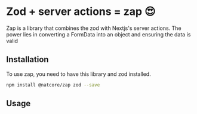 # Zod + server actions = zap 😍

Zap is a library that combines the zod with Nextjs's server actions. The power lies in converting a FormData into an object and ensuring the data is valid

## Installation

To use zap, you need to have this library and zod installed.

```bash
npm install @natcore/zap zod --save
```

## Usage